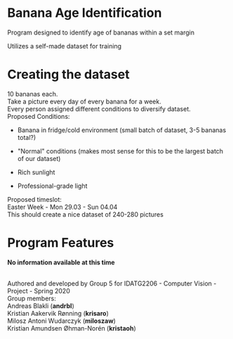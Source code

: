 # Banana Age Identification

Program designed to identify age of bananas within a set margin

Utilizes a self-made dataset for training
# Creating the dataset
10 bananas each.</br>Take a picture every day of every banana for a week.</br>Every person assigned different conditions to diversify dataset.</br>Proposed Conditions: </br>
- Banana in fridge/cold environment (small batch of dataset, 3-5 bananas total?)

- "Normal" conditions (makes most sense for this to be the largest batch of our dataset)

- Rich sunlight

- Professional-grade light</br>

Proposed timeslot:</br>Easter Week - Mon 29.03 - Sun 04.04</br>This should create a nice dataset of 240-280 pictures

# Program Features
<b> No information available at this time </b>
</br> </br>

Authored and developed by Group 5 for IDATG2206 - Computer Vision - Project - Spring 2020 </br>
Group members:</br>
Andreas Blakli (<b>andrbl</b>) </br>
Kristian Aakervik Rønning (<b>krisaro</b>) </br>
Milosz Antoni Wudarczyk (<b>miloszaw</b>) </br>
Kristian Amundsen Øhman-Norén (<b>kristaoh</b>) </br>
